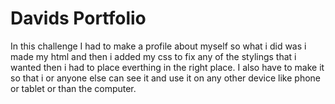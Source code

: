 # Davids Portfolio

In this challenge I had to make a profile about myself
so what i did was i made my html and then i added my css to fix any of the stylings that i wanted then i had to place everthing in the right place. I also have to make it so that i or anyone else can see it and use it on any other device like phone or tablet or than the computer.
